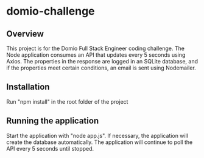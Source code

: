 # domio-challenge

## Overview

This project is for the Domio Full Stack Engineer coding challenge. The Node application consumes an API that updates every 5 seconds using Axios. The properties in the response are logged in an SQLite database, and if the properties meet certain conditions, an email is sent using Nodemailer.

## Installation

Run "npm install" in the root folder of the project

## Running the application

Start the application with "node app.js". If necessary, the application will create the database automatically. The application will continue to poll the API every 5 seconds until stopped.
